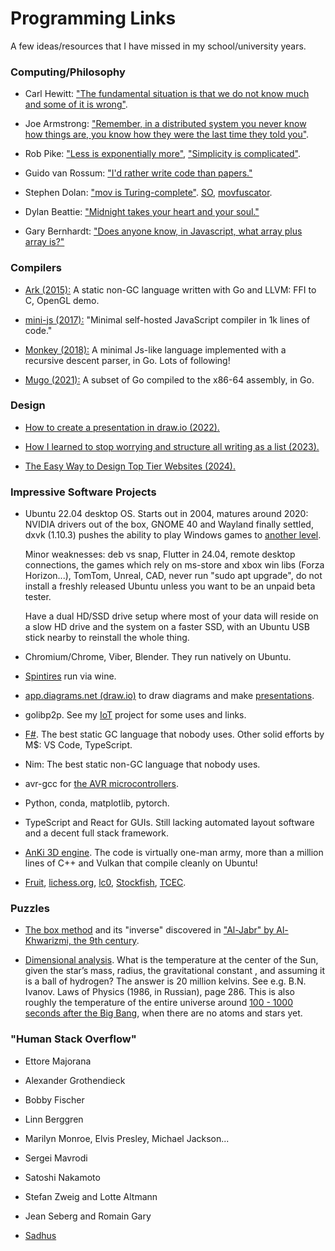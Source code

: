 # Programming Links

A few ideas/resources that I have missed in my school/university years.

### Computing/Philosophy

- Carl Hewitt: ["The fundamental situation is that we do not know much and some of it is wrong"](https://youtu.be/7erJ1DV_Tlo?t=2368).

- Joe Armstrong: ["Remember, in a distributed system you never know how things are, you know how they were the last time they told you"](https://youtu.be/TTM_b7EJg5E?t=318).

- Rob Pike: ["Less is exponentially more"](https://commandcenter.blogspot.com/2012/06/less-is-exponentially-more.html), ["Simplicity is complicated"](https://www.youtube.com/watch?v=rFejpH_tAHM).

- Guido van Rossum: ["I'd rather write code than papers."](https://www.cwi.nl/en/stories/interview-guido-van-rossum-201cid-rather-write-code-than-papers201d/)

- Stephen Dolan: ["mov is Turing-complete"](https://drwho.virtadpt.net/files/mov.pdf). [SO](https://stackoverflow.com/questions/61048788/why-is-mov-turing-complete), [movfuscator](https://github.com/Battelle/movfuscator).

- Dylan Beattie: ["Midnight takes your heart and your soul."](https://www.youtube.com/watch?v=gwLQMuTspxE)

- Gary Bernhardt: ["Does anyone know, in Javascript, what array plus array is?"](https://www.destroyallsoftware.com/talks/wat)

### Compilers

- [Ark (2015):](https://github.com/ark-lang/ark) A static non-GC language written with Go and LLVM: FFI to C, OpenGL demo.

- [mini-js (2017):](https://github.com/maierfelix/mini-js/tree/master) "Minimal self-hosted JavaScript compiler in 1k lines of code."

- [Monkey (2018):](https://github.com/search?q=monkey+interpreter) A minimal Js-like language implemented with a recursive descent parser, in Go. Lots of following!

- [Mugo (2021):](https://benhoyt.com/writings/mugo/) A subset of Go compiled to the x86-64 assembly, in Go.

### Design

- [How to create a presentation in draw.io (2022).](https://community.tmpdir.org/t/how-to-create-a-presentation-in-draw-io/488)

- [How I learned to stop worrying and structure all writing as a list (2023).](https://dynomight.net/lists/)

- [The Easy Way to Design Top Tier Websites (2024).](https://www.youtube.com/watch?v=qyomWr_C_jA)

### Impressive Software Projects

- Ubuntu 22.04 desktop OS. Starts out in 2004, matures around 2020: NVIDIA drivers out of the box, GNOME 40 and Wayland finally settled, dxvk (1.10.3) pushes the ability to play Windows games to [another level](https://github.com/doitsujin/dxvk/issues/3789).

    Minor weaknesses: deb vs snap, Flutter in 24.04, remote desktop connections, the games which rely on ms-store and xbox win libs (Forza Horizon...), TomTom, Unreal, CAD, never run "sudo apt upgrade", do not install a freshly released Ubuntu unless you want to be an unpaid beta tester. 
    
    Have a dual HD/SSD drive setup where most of your data will reside on a slow HD drive and the system on a faster SSD, with an Ubuntu USB stick nearby to reinstall the whole thing.

- Chromium/Chrome, Viber, Blender. They run natively on Ubuntu.

- [Spintires](https://en.wikipedia.org/wiki/Spintires) run via wine.

- [app.diagrams.net (draw.io)](https://drawio-app.com/blog/building-presentations-team-members-will-%F0%9F%A7%A1/) to draw diagrams and make [presentations](https://community.tmpdir.org/t/how-to-create-a-presentation-in-draw-io/488).

- golibp2p. See my [IoT](https://github.com/aabbtree77/esp32-vpn) project for some uses and links.

- [F#](https://fsharpforfunandprofit.com/). The best static GC language that nobody uses. Other solid efforts by M$: VS Code, TypeScript.

- Nim: The best static non-GC language that nobody uses.

- avr-gcc for [the AVR microcontrollers](https://en.wikipedia.org/wiki/AVR_microcontrollers).

- Python, conda, matplotlib, pytorch.

- TypeScript and React for GUIs. Still lacking automated layout software and a decent full stack framework.

- [AnKi 3D engine](https://github.com/godlikepanos/anki-3d-engine). The code is virtually one-man army, more than a million lines of C++ and Vulkan that compile cleanly on Ubuntu!

- [Fruit](https://www.chessprogramming.org/Fabien_Letouzey#Fruit), [lichess.org](https://github.com/lichess-org/lila), [lc0](https://github.com/LeelaChessZero/lc0), [Stockfish](https://github.com/official-stockfish/Stockfish), [TCEC](https://github.com/TCEC-Chess).

### Puzzles

- [The box method](https://en.wikipedia.org/wiki/Grid_method_multiplication) and its "inverse" discovered in ["Al-Jabr" by Al-Khwarizmi, the 9th century](https://youtu.be/z5-EEkgnvAY?t=1077).

- [Dimensional analysis](https://en.wikipedia.org/wiki/Dimensional_analysis). What is the temperature at the center of the Sun, given the star’s mass, radius, the gravitational constant
  , and assuming it is a ball of hydrogen? The answer is 20 million kelvins. See e.g. B.N. Ivanov. Laws of Physics (1986, in Russian), page 286. This is also roughly the temperature of the entire universe around [100 - 1000 seconds after the Big Bang](https://en.wikipedia.org/wiki/Chronology_of_the_universe), when there are no atoms and stars yet.

### "Human Stack Overflow"

- Ettore Majorana

- Alexander Grothendieck

- Bobby Fischer

- Linn Berggren

- Marilyn Monroe, Elvis Presley, Michael Jackson...

- Sergei Mavrodi

- Satoshi Nakamoto

- Stefan Zweig and Lotte Altmann

- Jean Seberg and Romain Gary

- [Sadhus](https://www.youtube.com/watch?v=bKpulDFGrhU)
